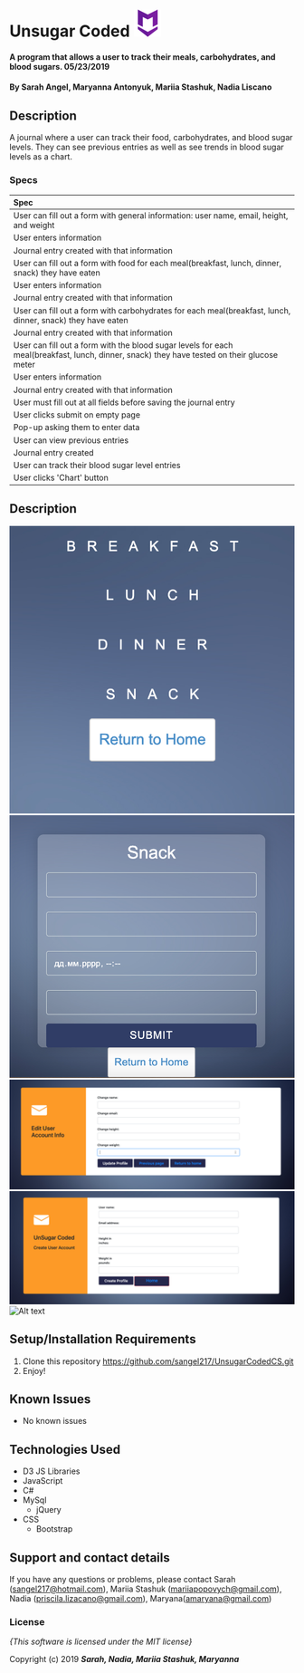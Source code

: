 # Unsugar Coded ![alt text](https://github.com/adam-p/markdown-here/raw/master/src/common/images/icon48.png "Logo Title Text 1")

#### A program that allows a user to track their meals, carbohydrates, and blood sugars. 05/23/2019

#### By **Sarah Angel, Maryanna Antonyuk, Mariia Stashuk, Nadia Liscano**

## Description

A journal where a user can track their food, carbohydrates, and blood sugar levels.  They can see previous entries as well as see trends in blood sugar levels as a chart.



### Specs
| Spec |
| :-------------     |
| User can fill out a form with general information: user name, email, height, and weight |
|User enters information |
|Journal entry created with that information|
| User can fill out a form with food for each meal(breakfast, lunch, dinner, snack) they have eaten |
|User enters information |
|Journal entry created with that information|
| User can fill out a form with carbohydrates for each meal(breakfast, lunch, dinner, snack) they have eaten | |User enters information |
|Journal entry created with that information|
| User can fill out a form with the blood sugar levels for each meal(breakfast, lunch, dinner, snack) they have tested on their glucose meter |
|User enters information |
|Journal entry created with that information|
| User must fill out at all fields before saving the journal entry |
|User clicks submit on empty page|
|Pop-up asking them to enter data|
| User can view previous entries|
|Journal entry created|A link is created with meal type and made available to user|
| User can track their blood sugar level entries |
|User clicks 'Chart' button|A chart with blood sugar levels charted over date/times is generated of all journal entries which have contents for that field with the contents of that field displayed|

## Description
![Alt text](/img/1.png)
![Alt text](/img/2.png)
![Alt text](/img/3.png)
![Alt text](/img/4.png)
![Alt text](/img/5.png)



## Setup/Installation Requirements

1. Clone this repository https://github.com/sangel217/UnsugarCodedCS.git
2. Enjoy!



## Known Issues
* No known issues

## Technologies Used

* D3 JS Libraries
* JavaScript
* C#
* MySql
  * jQuery
* CSS
  * Bootstrap

## Support and contact details

If you have any questions or problems, please contact  Sarah (sangel217@hotmail.com), Mariia Stashuk (mariiapopovych@gmail.com), Nadia (priscila.lizacano@gmail.com), Maryana(amaryana@gmail.com)

### License

*{This software is licensed under the MIT license}*

Copyright (c) 2019 **_Sarah, Nadia, Mariia Stashuk, Maryanna_**
